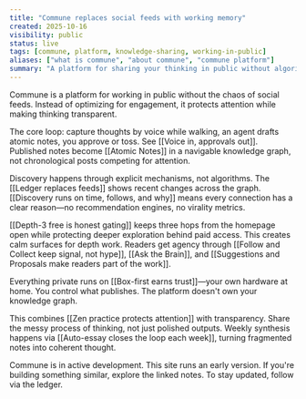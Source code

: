 ```yaml
---
title: "Commune replaces social feeds with working memory"
created: 2025-10-16
visibility: public
status: live
tags: [commune, platform, knowledge-sharing, working-in-public]
aliases: ["what is commune", "about commune", "commune platform"]
summary: "A platform for sharing your thinking in public without algorithmic feeds. Voice capture flows into atomic notes, readers navigate via explicit links, and depth-gating protects attention."
---
```


Commune is a platform for working in public without the chaos of social feeds. Instead of optimizing for engagement, it protects attention while making thinking transparent.

The core loop: capture thoughts by voice while walking, an agent drafts atomic notes, you approve or toss. See [[Voice in, approvals out]]. Published notes become [[Atomic Notes]] in a navigable knowledge graph, not chronological posts competing for attention.

Discovery happens through explicit mechanisms, not algorithms. The [[Ledger replaces feeds]] shows recent changes across the graph. [[Discovery runs on time, follows, and why]] means every connection has a clear reason—no recommendation engines, no virality metrics.

[[Depth-3 free is honest gating]] keeps three hops from the homepage open while protecting deeper exploration behind paid access. This creates calm surfaces for depth work. Readers get agency through [[Follow and Collect keep signal, not hype]], [[Ask the Brain]], and [[Suggestions and Proposals make readers part of the work]].

Everything private runs on [[Box-first earns trust]]—your own hardware at home. You control what publishes. The platform doesn't own your knowledge graph.

This combines [[Zen practice protects attention]] with transparency. Share the messy process of thinking, not just polished outputs. Weekly synthesis happens via [[Auto-essay closes the loop each week]], turning fragmented notes into coherent thought.

Commune is in active development. This site runs an early version. If you're building something similar, explore the linked notes. To stay updated, follow via the ledger.
